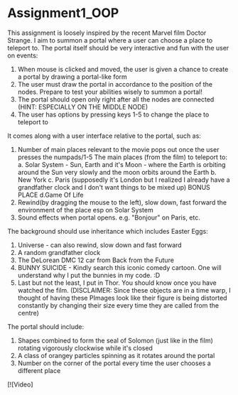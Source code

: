 # Assignment1_OOP
This assignment is loosely inspired by the recent Marvel film Doctor Strange. I aim to summon a portal where a user can choose a place to teleport to. 
The portal itself should be very interactive and fun with the user on events: 
1. When mouse is clicked and moved, the user is given a chance to create a portal by drawing a portal-like form
2. The user must draw the portal in accordance to the position of the nodes. Prepare to test your abilities wisely to summon a portal!
2. The portal should open only right after all the nodes are connected (HINT: ESPECIALLY ON THE MIDDLE NODE)
3. The user has options by pressing keys 1-5 to change the place to teleport to 

It comes along with a user interface relative to the portal, such as: 
1. Number of main places relevant to the movie pops out once the user presses the numpads/1-5
  The main places (from the film) to teleport to:
  a. Solar System - Sun, Earth and it's Moon - where the Earth is orbiting around the Sun very slowly and the moon orbits around the Earth 
  b. New York 
  c. Paris (supposedly it's London but I realized I already have a grandfather clock and I don't want things to be mixed up)
  BONUS PLACE
  d.Game Of Life
2. Rewind(by dragging the mouse to the left), slow down, fast forward the environment of the place esp on Solar System
3. Sound effects when portal opens. e.g. "Bonjour" on Paris, etc.

The background should use inheritance which includes Easter Eggs:
1. Universe - can also rewind, slow down and fast forward
2. A random grandfather clock
3. The DeLorean DMC 12 car from Back from the Future
4. BUNNY SUICIDE - Kindly search this iconic comedy cartoon. One will understand why I put the bunnies in my code. :D
5. Last but not the least, I put in Thor. You should know once you have watched the film.
(DISCLAIMER: Since these objects are in a time warp, I thought of having these PImages look like their figure is being distorted constantly by changing their size every time they are called from the centre)

The portal should include:
1. Shapes combined to form the seal of Solomon (just like in the film) rotating vigorously clockwise while it's closed
2. A class of orangey particles spinning as it rotates around the portal
3. Number on the corner of the portal every time the user chooses a different place

[![Video]
